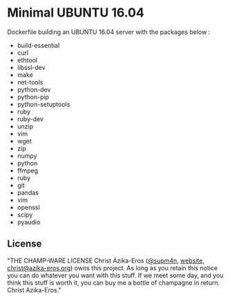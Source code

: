 # Minimal UBUNTU 16.04
Dockerfile building an UBUNTU 16.04 server with the packages below :
- build-essential
- curl
- ethtool
- libssl-dev
- make 
- net-tools 
- python-dev 
- python-pip 
- python-setuptools 
- ruby 
- ruby-dev 
- unzip 
- vim 
- wget 
- zip
- numpy
- python
- ffmpeg
- ruby
- git
- pandas
- vim
- openssl
- scipy
- pyaudio

## License

"THE CHAMP-WARE LICENSE
Christ Azika-Eros ([@supm4n](http://twitter.com/supm4n), 
[website](http://christ.azika-eros.org), christ@azika-eros.org) owns this project. 
As long as you retain this notice you can do whatever you want with this stuff. 
If we meet some day, and you think this stuff is worth it, you can buy me a bottle
of champagne in return. Christ Azika-Eros."
